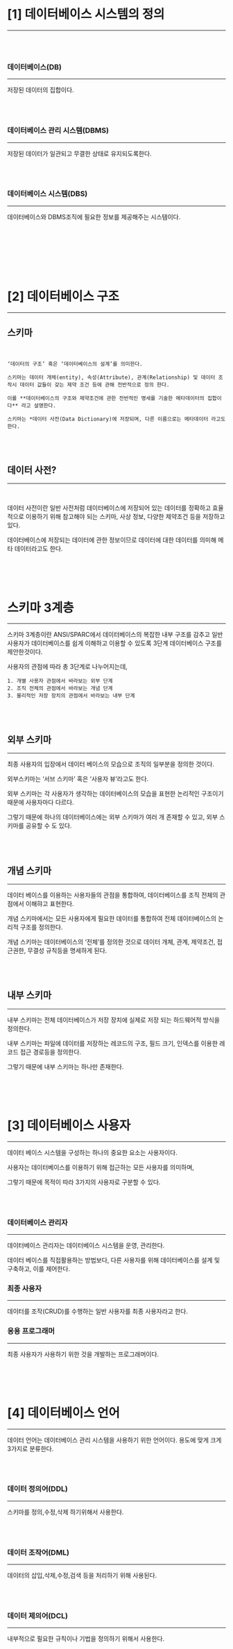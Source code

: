 # [1] 데이터베이스 시스템의 정의

---

<br><br>


### 데이터베이스(DB)

---

저장된 데이터의 집합이다.

<br><br>


### 데이터베이스 관리 시스템(DBMS)

---

저장된 데이터가 일관되고 무결한 상태로 유지되도록한다.

<br><br>


### 데이터베이스 시스템(DBS)

---

데이터베이스와 DBMS조직에 필요한 정보를 제공해주는 시스템이다.

<br><br>



<br><br><br>

# [2] 데이터베이스 구조

---

## 스키마
<br>

````
‘데이터의 구조’ 혹은 ‘데이터베이스의 설계’를 의미한다.

스키마는 데이터 개체(entity), 속성(Attribute), 관계(Relationship) 및 데이터 조작시 데이터 값들이 갖는 제약 조건 등에 관해 전반적으로 정의 한다.

이를 **데이터베이스의 구조와 제약조건에 관한 전반적인 명세를 기술한 메타데이터의 집합이다** 라고 설명한다.

스키마는 *데이터 사전(Data Dictionary)에 저장되며, 다른 이름으로는 메타데이터 라고도 한다.
````

<br><br>

## 데이터 사전?

---

<br>

데이터 사전이란 일반 사전처럼 데이터베이스에 저장되어 있는 데이터를 정확하고 효율적으로 이용하기 위해 참고해야 되는 스키마, 사상 정보, 다양한 제약조건 등을 저장하고 있다.

데이터베이스에 저장되는 데이터에 관한 정보이므로 데이터에 대한 데이터를 의미해 메타 데이터라고도 한다.


<br><br><br>

# 스키마 3계층

---

스키마 3계층이란 ANSI/SPARC에서 데이터베이스의 복잡한 내부 구조를 감추고 일반 사용자가 데이터베이스를 쉽게 이해하고 이용할 수 있도록 3단계 데이터베이스 구조를 제안한것이다.

사용자의 관점에 따라 총 3단계로 나누어지는데,

````
1. 개별 사용자 관점에서 바라보는 외부 단계
2. 조직 전체의 관점에서 바라보는 개념 단계
3. 물리적인 저장 장치의 관점에서 바라보는 내부 단계
````

<br><br>

## 외부 스키마

---

최종 사용자의 입장에서 데이터 베이스의 모습으로 조직의 일부분을 정의한 것이다.

외부스키마는 ‘서브 스키마’ 혹은 ‘사용자 뷰’라고도 한다.

외부 스키마는 각 사용자가 생각하는 데이터베이스의 모습을 표현한 논리적인 구조이기 때문에 사용자마다 다르다.

그렇기 때문에 하나의 데이터베이스에는 외부 스키마가 여러 개 존재할 수 있고, 외부 스키마를 공유할 수 도 있다.

<br><br>

## 개념 스키마

---

데이터 베이스를 이용하는 사용자들의 관점을 통합하여, 데이터베이스를 조직 전체의 관점에서 이해햐고 표현한다.

개념 스키마에서는 모든 사용자에게 필요한 데이터를 통합하여 전체 데이터베이스의 논리적 구조를 정의한다.

개념 스키마는 데이터베이스의 ‘전체’를 정의한 것으로 데이터 개체, 관계, 제약조건, 접근권한, 무결성 규칙등을 명세하게 된다.

<br><br>

## 내부 스키마

---

내부 스키마는 전체 데이터베이스가 저장 장치에 실제로 저장 되는 하드웨어적 방식을 정의한다.

내부 스키마는 파일에 데이터를 저장하는 레코드의 구조, 필드 크기, 인덱스를 이용한 레코드 접근 경로등을 정의한다.

그렇기 때문에 내부 스키마는 하나만 존재한다.

<br><br><br>

# [3] 데이터베이스 사용자

---

데이터 베이스 시스템을 구성하는 하나의 중요한 요소는 사용자이다.

사용자는 데이터베이스를 이용하기 위해 접근하는 모든 사용자를 의미하며,

그렇기 때문에 목적이 따라 3가지의 사용자로 구분할 수 있다.

<br><br>

### 데이터베이스 관리자

---

데이터베이스 관리자는 데이터베이스 시스템을 운영, 관리한다.

데이터 베이스를 직접활용하는 방법보다, 다른 사용자를 위해 데이터베이스를 설계 및 구축하고, 이를 제어한다.

### 최종 사용자

---

데이터를 조작(CRUD)를 수행하는 일반 사용자를 최종 사용자라고 한다.

### 응용 프로그래머

---

최종 사용자가 사용하기 위한 것을 개발하는 프로그래머이다.

<br><br><br>

# [4] 데이터베이스 언어

---

데이터 언어는 데이터베이스 관리 시스템을 사용하기 위한 언어이다. 용도에 맞게 크게 3가지로 분류한다.

<br><br>


### 데이터 정의어(DDL)

---

스키마를 정의,수정,삭제 하기위해서 사용한다.

<br><br>

### 데이터 조작어(DML)

---

데이터의 삽입,삭제,수정,검색 등을 처리하기 위해 사용된다.

<br><br>


### 데이터 제의어(DCL)

---

내부적으로 필요한 규칙이나 기법을 정의하기 위해서 사용한다.

<br><br>







